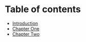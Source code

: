 # Table of contents

* [Introduction](README.md)
* [Chapter One](chapter-one.md)
* [Chapter Two](chapter-two.md)

